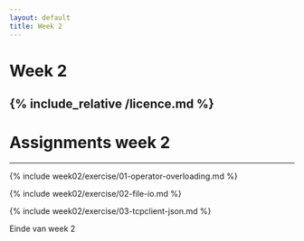 ```yaml
---
layout: default
title: Week 2
---
```

# Week 2
{% include_relative /licence.md %}
---

# Assignments week 2
---

{% include week02/exercise/01-operator-overloading.md %}

{% include week02/exercise/02-file-io.md %}

{% include week02/exercise/03-tcpclient-json.md %}


Einde van week 2

